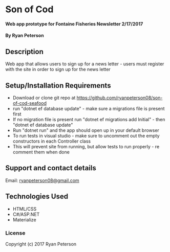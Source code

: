 # Son of Cod

####  Web app prototype for Fontaine Fisheries Newsletter 2/17/2017

#### By Ryan Peterson

## Description

Web app that allows users to sign up for a news letter - users must register with the site in order to sign up for the news letter


## Setup/Installation Requirements
* Download or clone git repo at https://github.com/ryanpeterson08/son-of-cod-seafood
* run "dotnet ef database update" - make sure a migrations file is present first
* If no migration file is present run "dotnet ef migrations add Initial" - then "dotnet ef database update"
* Run "dotnet run" and the app should open up in your default browser
* To run tests in visual studio - make sure to uncomment out the empty constructors in each Controller class
* This will prevent site from running, but allow tests to run properly - re comment them when done

## Support and contact details

Email: ryanpeterson08@gmail.com

## Technologies Used

* HTML/CSS
* C#/ASP.NET
* Materialize

### License

Copyright (c) 2017 Ryan Peterson
